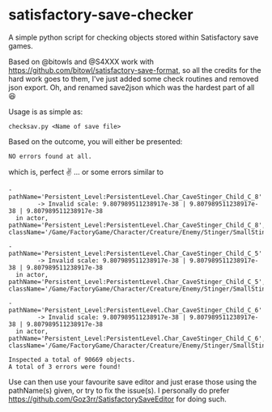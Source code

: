 # satisfactory-save-checker
A simple python script for checking objects stored within Satisfactory save games.

Based on @bitowls and @S4XXX work with https://github.com/bitowl/satisfactory-save-format, so all the credits for the hard work goes to them, I've just added some check routines and removed json export. Oh, and renamed save2json which was the hardest part of all :laughing:

Usage is as simple as:
```
checksav.py <Name of save file>
```

Based on the outcome, you will either be presented:
```
NO errors found at all.
```
which is, perfect :v: ... or some errors similar to
```
- pathName='Persistent_Level:PersistentLevel.Char_CaveStinger_Child_C_8'
        -> Invalid scale: 9.807989511238917e-38 | 9.807989511238917e-38 | 9.807989511238917e-38
  in actor, pathName='Persistent_Level:PersistentLevel.Char_CaveStinger_Child_C_8', className='/Game/FactoryGame/Character/Creature/Enemy/Stinger/SmallStinger/Char_CaveStinger_Child.Char_CaveStinger_Child_C'

- pathName='Persistent_Level:PersistentLevel.Char_CaveStinger_Child_C_5'
        -> Invalid scale: 9.807989511238917e-38 | 9.807989511238917e-38 | 9.807989511238917e-38
  in actor, pathName='Persistent_Level:PersistentLevel.Char_CaveStinger_Child_C_5', className='/Game/FactoryGame/Character/Creature/Enemy/Stinger/SmallStinger/Char_CaveStinger_Child.Char_CaveStinger_Child_C'

- pathName='Persistent_Level:PersistentLevel.Char_CaveStinger_Child_C_6'
        -> Invalid scale: 9.807989511238917e-38 | 9.807989511238917e-38 | 9.807989511238917e-38
  in actor, pathName='Persistent_Level:PersistentLevel.Char_CaveStinger_Child_C_6', className='/Game/FactoryGame/Character/Creature/Enemy/Stinger/SmallStinger/Char_CaveStinger_Child.Char_CaveStinger_Child_C'

Inspected a total of 90669 objects.
A total of 3 errors were found!
```
Use can then use your favourite save editor and just erase those using the pathName(s) given, or try to fix the issue(s).
I personally do prefer https://github.com/Goz3rr/SatisfactorySaveEditor for doing such.
